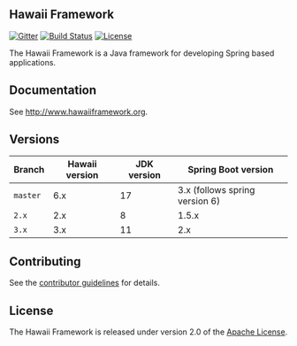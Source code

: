 ## Hawaii Framework

[![Gitter](https://badges.gitter.im/hawaiifw/hawaii-framework.svg)](https://gitter.im/hawaiifw/hawaii-framework?utm_source=badge&utm_medium=badge&utm_campaign=pr-badge)
[![Build Status](https://travis-ci.org/hawaiifw/hawaii-framework.svg?branch=master)](https://travis-ci.org/hawaiifw/hawaii-framework)
[![License](https://img.shields.io/badge/License-Apache%202.0-blue.svg)](https://opensource.org/licenses/Apache-2.0)

The Hawaii Framework is a Java framework for developing Spring based applications.

## Documentation

See http://www.hawaiiframework.org.

## Versions

 Branch   | Hawaii version | JDK version | Spring Boot version            
----------|----------------|-------------|--------------------------------
 `master` | 6.x            | 17          | 3.x (follows spring version 6) 
 `2.x`    | 2.x            | 8           | 1.5.x                          
 `3.x`    | 3.x            | 11          | 2.x                            

## Contributing

See the [contributor guidelines][] for details.

## License

The Hawaii Framework is released under version 2.0 of the [Apache License][].


[contributor guidelines]: https://github.com/hawaiifw/hawaii-framework/blob/master/CONTRIBUTING.md

[Apache License]: http://www.apache.org/licenses/LICENSE-2.0
